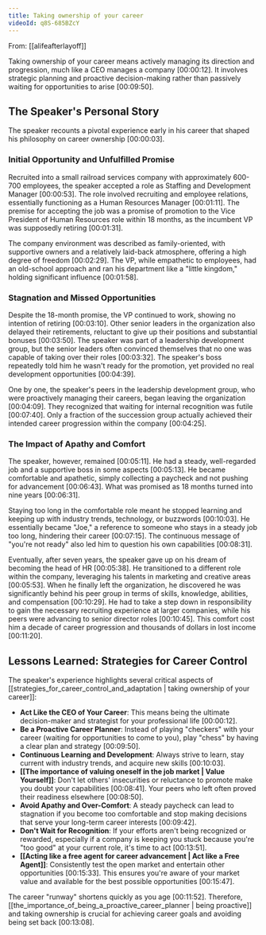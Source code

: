 ```yaml
---
title: Taking ownership of your career
videoId: q8S-685BZcY
---
```


From: [[alifeafterlayoff]] <br/> 

Taking ownership of your career means actively managing its direction and progression, much like a CEO manages a company <a class="yt-timestamp" data-t="00:00:12">[00:00:12]</a>. It involves strategic planning and proactive decision-making rather than passively waiting for opportunities to arise <a class="yt-timestamp" data-t="00:09:50">[00:09:50]</a>.

## The Speaker's Personal Story

The speaker recounts a pivotal experience early in his career that shaped his philosophy on career ownership <a class="yt-timestamp" data-t="00:00:03">[00:00:03]</a>.

### Initial Opportunity and Unfulfilled Promise
Recruited into a small railroad services company with approximately 600-700 employees, the speaker accepted a role as Staffing and Development Manager <a class="yt-timestamp" data-t="00:00:53">[00:00:53]</a>. The role involved recruiting and employee relations, essentially functioning as a Human Resources Manager <a class="yt-timestamp" data-t="00:01:11">[00:01:11]</a>. The premise for accepting the job was a promise of promotion to the Vice President of Human Resources role within 18 months, as the incumbent VP was supposedly retiring <a class="yt-timestamp" data-t="00:01:31">[00:01:31]</a>.

The company environment was described as family-oriented, with supportive owners and a relatively laid-back atmosphere, offering a high degree of freedom <a class="yt-timestamp" data-t="00:02:29">[00:02:29]</a>. The VP, while empathetic to employees, had an old-school approach and ran his department like a "little kingdom," holding significant influence <a class="yt-timestamp" data-t="00:01:58">[00:01:58]</a>.

### Stagnation and Missed Opportunities
Despite the 18-month promise, the VP continued to work, showing no intention of retiring <a class="yt-timestamp" data-t="00:03:10">[00:03:10]</a>. Other senior leaders in the organization also delayed their retirements, reluctant to give up their positions and substantial bonuses <a class="yt-timestamp" data-t="00:03:50">[00:03:50]</a>. The speaker was part of a leadership development group, but the senior leaders often convinced themselves that no one was capable of taking over their roles <a class="yt-timestamp" data-t="00:03:32">[00:03:32]</a>. The speaker's boss repeatedly told him he wasn't ready for the promotion, yet provided no real development opportunities <a class="yt-timestamp" data-t="00:04:39">[00:04:39]</a>.

One by one, the speaker's peers in the leadership development group, who were proactively managing their careers, began leaving the organization <a class="yt-timestamp" data-t="00:04:09">[00:04:09]</a>. They recognized that waiting for internal recognition was futile <a class="yt-timestamp" data-t="00:07:40">[00:07:40]</a>. Only a fraction of the succession group actually achieved their intended career progression within the company <a class="yt-timestamp" data-t="00:04:22">[00:04:25]</a>.

### The Impact of Apathy and Comfort
The speaker, however, remained <a class="yt-timestamp" data-t="00:05:11">[00:05:11]</a>. He had a steady, well-regarded job and a supportive boss in some aspects <a class="yt-timestamp" data-t="00:05:13">[00:05:13]</a>. He became comfortable and apathetic, simply collecting a paycheck and not pushing for advancement <a class="yt-timestamp" data-t="00:06:43">[00:06:43]</a>. What was promised as 18 months turned into nine years <a class="yt-timestamp" data-t="00:06:31">[00:06:31]</a>.

Staying too long in the comfortable role meant he stopped learning and keeping up with industry trends, technology, or buzzwords <a class="yt-timestamp" data-t="00:10:03">[00:10:03]</a>. He essentially became "Joe," a reference to someone who stays in a steady job too long, hindering their career <a class="yt-timestamp" data-t="00:07:15">[00:07:15]</a>. The continuous message of "you're not ready" also led him to question his own capabilities <a class="yt-timestamp" data-t="00:08:31">[00:08:31]</a>.

Eventually, after seven years, the speaker gave up on his dream of becoming the head of HR <a class="yt-timestamp" data-t="00:05:38">[00:05:38]</a>. He transitioned to a different role within the company, leveraging his talents in marketing and creative areas <a class="yt-timestamp" data-t="00:05:53">[00:05:53]</a>. When he finally left the organization, he discovered he was significantly behind his peer group in terms of skills, knowledge, abilities, and compensation <a class="yt-timestamp" data-t="00:10:26">[00:10:29]</a>. He had to take a step down in responsibility to gain the necessary recruiting experience at larger companies, while his peers were advancing to senior director roles <a class="yt-timestamp" data-t="00:10:45">[00:10:45]</a>. This comfort cost him a decade of career progression and thousands of dollars in lost income <a class="yt-timestamp" data-t="00:11:20">[00:11:20]</a>.

## Lessons Learned: Strategies for Career Control

The speaker's experience highlights several critical aspects of [[strategies_for_career_control_and_adaptation | taking ownership of your career]]:

*   **Act Like the CEO of Your Career**: This means being the ultimate decision-maker and strategist for your professional life <a class="yt-timestamp" data-t="00:00:12">[00:00:12]</a>.
*   **Be a Proactive Career Planner**: Instead of playing "checkers" with your career (waiting for opportunities to come to you), play "chess" by having a clear plan and strategy <a class="yt-timestamp" data-t="00:09:50">[00:09:50]</a>.
*   **Continuous Learning and Development**: Always strive to learn, stay current with industry trends, and acquire new skills <a class="yt-timestamp" data-t="00:10:03">[00:10:03]</a>.
*   **[[The importance of valuing oneself in the job market | Value Yourself]]**: Don't let others' insecurities or reluctance to promote make you doubt your capabilities <a class="yt-timestamp" data-t="00:08:41">[00:08:41]</a>. Your peers who left often proved their readiness elsewhere <a class="yt-timestamp" data-t="00:08:50">[00:08:50]</a>.
*   **Avoid Apathy and Over-Comfort**: A steady paycheck can lead to stagnation if you become too comfortable and stop making decisions that serve your long-term career interests <a class="yt-timestamp" data-t="00:09:42">[00:09:42]</a>.
*   **Don't Wait for Recognition**: If your efforts aren't being recognized or rewarded, especially if a company is keeping you stuck because you're "too good" at your current role, it's time to act <a class="yt-timestamp" data-t="00:13:51">[00:13:51]</a>.
*   **[[Acting like a free agent for career advancement | Act like a Free Agent]]**: Consistently test the open market and entertain other opportunities <a class="yt-timestamp" data-t="00:15:33">[00:15:33]</a>. This ensures you're aware of your market value and available for the best possible opportunities <a class="yt-timestamp" data-t="00:15:47">[00:15:47]</a>.

The career "runway" shortens quickly as you age <a class="yt-timestamp" data-t="00:11:52">[00:11:52]</a>. Therefore, [[the_importance_of_being_a_proactive_career_planner | being proactive]] and taking ownership is crucial for achieving career goals and avoiding being set back <a class="yt-timestamp" data-t="00:13:08">[00:13:08]</a>.